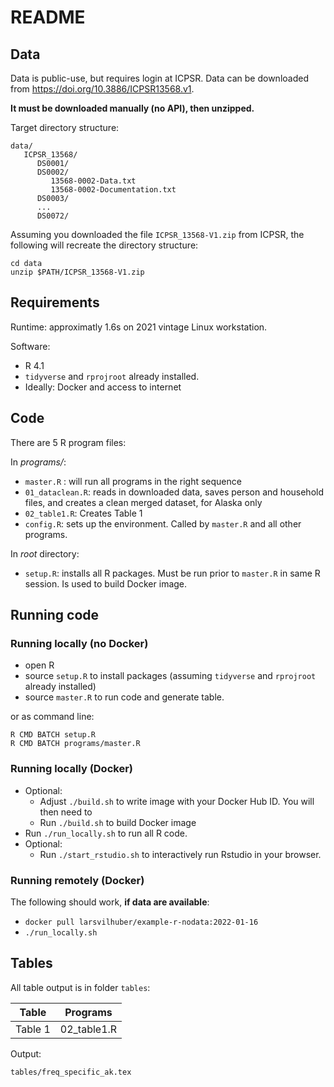 # README

## Data

Data is public-use, but requires login at ICPSR. Data can be downloaded from https://doi.org/10.3886/ICPSR13568.v1. 

**It must be downloaded manually (no API), then unzipped.**

Target directory structure:

```
data/
   ICPSR_13568/
      DS0001/
      DS0002/
         13568-0002-Data.txt
         13568-0002-Documentation.txt
      DS0003/
      ...
      DS0072/
```

Assuming you downloaded the file `ICPSR_13568-V1.zip` from ICPSR, the following will recreate the directory structure:

```{bash}
cd data
unzip $PATH/ICPSR_13568-V1.zip
```

## Requirements

Runtime: approximatly 1.6s on 2021 vintage Linux workstation.

Software:
- R 4.1
- `tidyverse` and `rprojroot` already installed.
- Ideally: Docker and access to internet

## Code

There are 5 R program files:

In *programs/*:

- `master.R` : will run all programs in the right sequence
- `01_dataclean.R`: reads in downloaded data, saves person and household files, and creates a clean merged dataset, for Alaska only
- `02_table1.R`: Creates Table 1
- `config.R`: sets up the environment. Called by `master.R` and all other programs.

In *root* directory:

- `setup.R`: installs all R packages. Must be run prior to `master.R` in same R session. Is used to build Docker image.

## Running code

### Running locally (no Docker)

- open R
- source `setup.R` to install packages (assuming `tidyverse` and `rprojroot` already installed)
- source `master.R` to run code and generate table.

or as command line:

```{bash}
R CMD BATCH setup.R
R CMD BATCH programs/master.R
```

### Running locally (Docker)

- Optional: 
  - Adjust `./build.sh` to write image with your Docker Hub ID. You will then need to 
  - Run `./build.sh`  to build Docker image
- Run `./run_locally.sh` to run all R code.
- Optional:
  - Run `./start_rstudio.sh` to interactively run Rstudio in your browser.

### Running remotely (Docker)

The following should work, **if data are available**:

- `docker pull larsvilhuber/example-r-nodata:2022-01-16`
- `./run_locally.sh`

## Tables

All table output is in folder `tables`:

| Table | Programs | 
|-------|----------|
| Table 1 | 02_table1.R | 

Output:

```
tables/freq_specific_ak.tex
```


